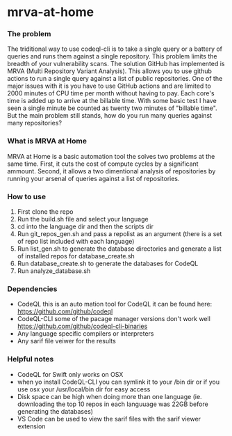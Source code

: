 # mrva-at-home

### The problem
The triditional way to use codeql-cli is to take a single query or a battery of queries and runs them against a single repository. This problem limits the breadth of your vulnerability scans. The solution GitHub has implemented is MRVA (Multi Repository Variant Analysis). This allows you to use github actions to run a single query against  a list of public repositories. One of the major issues with it is you have to use GitHub actions and are limited to 2000 minutes of CPU time per month without having to pay. Each core's time is added up to arrive at the billable time. With some basic test I have seen a single minute be counted as twenty two minutes of "billable time". But the main problem still stands, how do you run many queries against many repositories?

### What is MRVA at Home
MRVA at Home is a basic automation tool the solves two problems at the same time. First, it cuts the cost of compute cycles by a significant ammount. Second, it allows a two dimentional analysis of repositories by running your arsenal of queries against a list of repositories.

### How to use
1. First clone the repo
2. Run the build.sh file and select your language
3. cd into the language dir and then the scripts dir
4. Run git_repos_gen.sh and pass a repolist as an argument (there is a set of repo list included with each language)
5. Run list_gen.sh to generate the database directories and generate a list of installed repos for database_create.sh
6. Run database_create.sh to generate the databases for CodeQL
7. Run analyze_database.sh

### Dependencies
- CodeQL this is an auto mation tool for CodeQL it can be found here: https://github.com/github/codeql
- CodeQL-CLI some of the pacage manager versions don't work well https://github.com/github/codeql-cli-binaries
- Any language specific compilers or interpreters
- Any sarif file veiwer for the results

### Helpful notes
- CodeQL for Swift only works on OSX
- when yo install CodeQL-CLI you can symlink it to your /bin dir or if you use osx your /usr/local/bin dir for easy access
- Disk space can be high when doing more than one language (ie. downloading the top 10 repos in each languuage was 22GB before generating the databases)
- VS Code can be used to view the sarif files with the sarif viewer extension